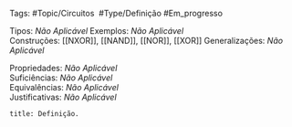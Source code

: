 Tags: #Topic/Circuitos  #Type/Definição #Em_progresso

Tipos: _Não Aplicável_ 
Exemplos: _Não Aplicável_  
Construções: [[NXOR]], [[NAND]], [[NOR]], [[XOR]]
Generalizações: _Não Aplicável_

Propriedades: _Não Aplicável_  
Suficiências: _Não Aplicável_  
Equivalências: _Não Aplicável_  
Justificativas: _Não Aplicável_

```ad-abstract
title: Definição.
```
